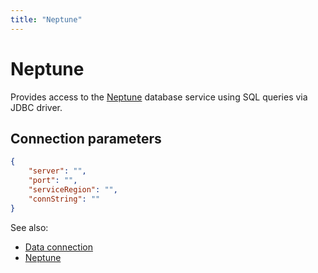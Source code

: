 ```yaml
---
title: "Neptune"
---
```

<!-- SUBTITLE: -->

# Neptune

Provides access to the  [Neptune]( https://aws.amazon.com/neptune/) database service using SQL queries via JDBC driver.

## Connection parameters

```json
{
    "server": "",
    "port": "",
    "serviceRegion": "",
    "connString": ""
}
```

See also:

* [Data connection](../data-connection.md)
* [Neptune](https://aws.amazon.com/neptune/)
